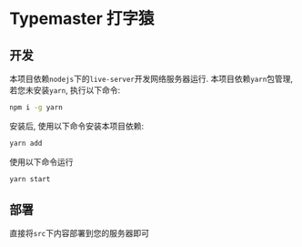 # Typemaster 打字猿

## 开发

本项目依赖`nodejs`下的`live-server`开发网络服务器运行.
本项目依赖`yarn`包管理, 若您未安装`yarn`, 执行以下命令:

```sh
npm i -g yarn
```

安装后, 使用以下命令安装本项目依赖:

```sh
yarn add
```

使用以下命令运行

```sh
yarn start
```

## 部署

直接将`src`下内容部署到您的服务器即可

